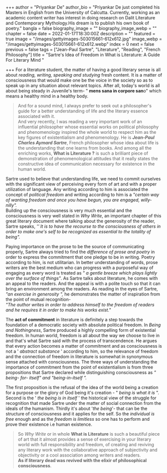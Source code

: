 +++
author = "Priyankar De"
author_bio = "Priyankar De just completed his Masters in English from the University of Calcutta. Currently, working as an academic content writer has interest in doing  research on Dalit Literature and Contemporary Mythology.His dream is to publish his own book of poetry."
bangla = false
biography_image = ""
biography_image_webp = ""
chapter = false
date = 2022-01-17T18:30:00Z
description = ""
featured = true
image = "/images/gettyimages-503015661-612x612.jpg"
image_webp = "/images/gettyimages-503015661-612x612.webp"
index = 0
next = false
previous = false
tags = ["Jean-Paul Sartre", "Literature", "Reading", "French Philosophy"]
title = "Sartre's Idea of Freedom in What is Literature: A Guide For Literary Mind "

+++
For a literature student, the matter of having a good literary sense is all about _reading, writing, speaking and studying_ fresh content. It is a matter of consciousness that would make one be the voice in the society so as to speak up in any situation about relevant topics. After all, today's world is all about being steady in Juvenile's term- " **mens sana in corpore san**o" which means a healthy mind in a healthy body.

> And for a sound mind, l always prefer to seek out a philosopher's guide for a better understanding of life and the literary essence associated with it.  
> And very recently, l was reading a very important work of an influential philosopher whose essential works on political philosophy and phenomenology inspired the whole world to respect him as the key figures of existentialism and phenomenology. He is **_Jean-Paul Charles Aymard Sartre_**, French philosopher whose idea about life is the understanding that one learns from books. And among all the enriching works, **What is Literature ?** is such a brilliant piece of demonstration of phenomenological attitudes that it really states the constructive idea of communication necessary for existence in the human world.

Sartre used to believe that understanding life, we need to commit ourselves with the significant view of perceiving every form of art and with a proper utilization of language. Any writing according to him is associated the concept of _political freedom_ and writing according to him is a _"certain way of wanting freedom and once you have begun, you are engaged, willy-nilly"._  
Building up the consciousness is very much essential and the consciousness is very well stated in _Why Write_, an important chapter of this great literary document where talking about the generosity of the reader, Sartre speaks, _'' It is to have the recourse to the consciousness of others in order to make one's self to be recognized as essential to the totality of being"._ 

Paying importance on the prose to be the source of communicating properly, Sartre always tried to find the _difference of prose and poetry_ in order to express the commitment that one pledge to be in writing. Poetry according to him, is not utilitarian. In better understanding of words, prose writers are the best medium who can progress with a purposeful way of engaging as every word is treated as _" a gentle breeze which plays lightly over the surface of things"_. As Sartre talks about literature, he comes with an appeal to the readers. And the appeal is with a polite touch so that it can bring an environment among the readers. As reading in the eyes of Sartre, _"an exercise in generosity ",_ he demonstrates the matter of inspiration from the point of mutual recognition-  
_"The author writes in order to address himself to the freedom of readers and he requires it in order to make his works exist."_

The **act of commitment** in literature is definitely a step towards the foundation of a democratic society with absolute political freedom. In _Being and Nothingness_, Sartre produced a highly compelling form of existential freedom. In human world, freedom is all about the way we choose to live in and that's what Sartre said with the process of transcendence. He argues that every action becomes a matter of commitment and as consciousness is not a ' _abstract substance_ ' according to him, so the relevance of freedom and the connection of freedom in literature is somewhat in synonymous sense attached with consciousness. The three ways of understanding the importance of commitment from the point of existentialism is from three propositions that Sartre declared while distinguishing consciousness as _" being- for- itself" and "being-in-itself "._

The first proposition is the refusal of the idea of the world being a creation for a purpose or the glory of God being it's creation - " _being is what it is_ ". Second is the ' _the being is in itself_ ' the historical view of the struggle for recognition that made Sartre under the matter of social connection from the ideals of the humanism. Thirdly it's about '_the being_'- that can be the structure of consciousness and it applies for the self. So the _individual is free_ enough and as the _freedom is limitless_ so one has to perform and prove their existence i.e human existence.

> So _Why Write_ or in whole **What is Literature** is such a beautiful piece of art that it almost provides a sense of exercising in your literary world with full responsibility and freedom, of creating and reviving any literary work with the collaborative approach of subjectivity and objectivity or a cool association among writers and readers.  
> **As if literary dead was revived with the elixir of philosophical consciousness**.